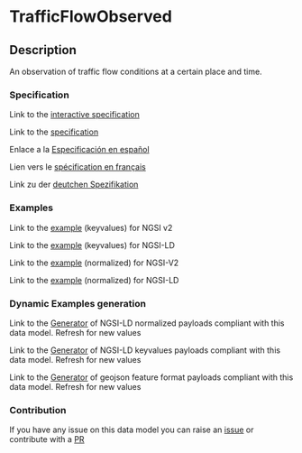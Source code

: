 # TrafficFlowObserved

## Description 

An observation of traffic flow conditions at a certain place and time.
### Specification

Link to the [interactive specification](https://swagger.lab.fiware.org/?url=https://github.com/smart-data-models/dataModel.Transportation/blob/master/TrafficFlowObserved/swagger.yaml)

Link to the [specification](https://github.com/smart-data-models/dataModel.Transportation/blob/master/TrafficFlowObserved/doc/spec.md)

Enlace a la [Especificación en español](https://github.com/smart-data-models/dataModel.Transportation/blob/master/TrafficFlowObserved/doc/spec_ES.md)

Lien vers le [spécification en français](https://github.com/smart-data-models/dataModel.Transportation/blob/master/TrafficFlowObserved/doc/spec_FR.md)

Link zu der [deutchen Spezifikation](https://github.com/smart-data-models/dataModel.Transportation/blob/master/TrafficFlowObserved/doc/spec_DE.md)
### Examples

Link to the [example](https://github.com/smart-data-models/dataModel.Transportation/blob/master/TrafficFlowObserved/examples/example.json) (keyvalues) for NGSI v2

Link to the [example](https://github.com/smart-data-models/dataModel.Transportation/blob/master/TrafficFlowObserved/examples/example.jsonld) (keyvalues) for NGSI-LD

Link to the [example](https://github.com/smart-data-models/dataModel.Transportation/blob/master/TrafficFlowObserved/examples/example-normalized.json) (normalized) for NGSI-V2

Link to the [example](https://github.com/smart-data-models/dataModel.Transportation/blob/master/TrafficFlowObserved/examples/example-normalized.jsonld) (normalized) for NGSI-LD
### Dynamic Examples generation

Link to the [Generator](https://smartdatamodels.org/extra/ngsi-ld_generator_v0.92.php?schemaUrl=https://raw.githubusercontent.com/smart-data-models/dataModel.Transportation/master/TrafficFlowObserved/schema.json&email=info@smartdatamodels.org) of NGSI-LD normalized payloads compliant with this data model. Refresh for new values

Link to the [Generator](https://smartdatamodels.org/extra/ngsi-ld_generator_keyvalues_v0.92.php?schemaUrl=https://raw.githubusercontent.com/smart-data-models/dataModel.Transportation/master/TrafficFlowObserved/schema.json&email=info@smartdatamodels.org) of NGSI-LD keyvalues payloads compliant with this data model. Refresh for new values

Link to the [Generator](https://smartdatamodels.org/extra/geojson_features_generator_v1.0.php?schemaUrl=https://raw.githubusercontent.com/smart-data-models/dataModel.Transportation/master/TrafficFlowObserved/schema.json&email=info@smartdatamodels.org) of geojson feature format payloads compliant with this data model. Refresh for new values
### Contribution

 If you have any issue on this data model you can raise an [issue](https://github.com/smart-data-models/dataModel.Transportation/issues)  or contribute with a [PR](https://github.com/smart-data-models/dataModel.Transportation/pulls)
